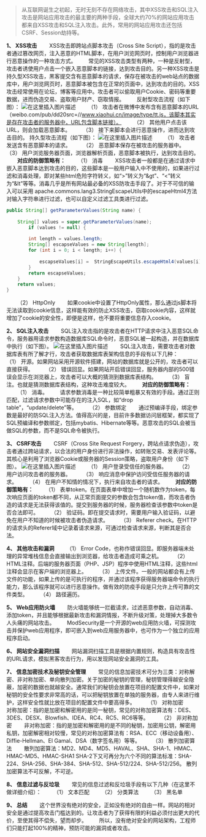 > 从互联网诞生之初起，无时无刻不存在网络攻击，其中XSS攻击和SQL注入攻击是网站应用攻击的最主要的两种手段，全球大约70%的网站应用攻击都来自XSS攻击和SQL注入攻击。此外，常用的网站应用攻击还包括CSRF、Session劫持等。

**1、 XSS攻击**
  XSS攻击即跨站点脚本攻击（Cross Site Script），指的是攻击者通过篡改网页，注入恶意的HTML脚本，在用户浏览网页时，控制用户浏览器进行恶意操作的一种攻击方式。
  常见的XSS攻击类型有两种，一种是反射型，攻击者诱使用户点击一个嵌入恶意脚本的链接，达到攻击目的。另一种XSS攻击是持久型XSS攻击，黑客提交含有恶意脚本的请求，保存在被攻击的web站点的数据库中，用户浏览网页时，恶意脚本被包含在正常的页面中，达到攻击的目的。XSS攻击经常使用在论坛，博客等应用中。攻击者可以偷取用户Cookie、密码等重要数据，进而伪造交易、盗取用户财产、窃取情报。
  反射型攻击流程（如下图）：
![在这里插入图片描述](https://img-blog.csdnimg.cn/20210405203323238.jpeg?x-oss-process=image/watermark,type_ZmFuZ3poZW5naGVpdGk,shadow_10,text_aHR0cHM6Ly9ibG9nLmNzZG4ubmV0L3FxXzQxMTgzOTk3,size_16,color_FFFFFF,t_70#pic_center)
  （1） 攻击者在微博中发布含有恶意脚本的URL（weibo.com/pub/dd20src=//www.xiaohui.cn/image/type/tt.js，该脚本其实是存在攻击者的服务器中，URL包含脚本链接）。
  （2） 其他用户点击该URL，则会加载恶意脚本。
  （3） 接下来脚本会进行恶意操作，进而达到攻击目的。
持久型攻击流程（如下图）：
![在这里插入图片描述](https://img-blog.csdnimg.cn/20210405203807541.jpeg?x-oss-process=image/watermark,type_ZmFuZ3poZW5naGVpdGk,shadow_10,text_aHR0cHM6Ly9ibG9nLmNzZG4ubmV0L3FxXzQxMTgzOTk3,size_16,color_FFFFFF,t_70#pic_center)
  （1） 攻击者发送含有恶意脚本的请求。
  （2） 恶意脚本保存在被攻击的服务器中。
  （3） 用户浏览服务器页面，浏览器解析页面，恶意脚本被执行，达到攻击目的。
  **对应的防御策略有：**
  （1） 消毒
  XSS攻击者一般都是在通过请求中嵌入恶意脚本达到攻击的目的，这些脚本是一般用户输入中不使用的，如果进行过滤和消毒处理，即对某些html危险字符转义，如“>”转义为“&gt”、“<”转义为“&lt”等等。消毒几乎是所有网站最必备的XSS防攻击手段了。对于不可信的输入可以采用 apache.commons.lang3.StringEscapeUtils中的escapeHtml4方法对输入字符串进行过滤，也可以自定义过滤工具类进行过滤。

```java
public String[] getParameterValues(String name) {
    
	String[] values = super.getParameterValues(name);
    	if (values != null) {
    
		int length = values.length;
       	String[] escapseValues = new String[length];
        for (int i = 0; i < length; i++) {
    
            escapseValues[i] = 	StringEscapeUtils.escapeHtml4(values[i]);
        }
		return escapseValues;
   	}
	return values;
}
```

  （2） HttpOnly
  如果cookie中设置了HttpOnly属性，那么通过js脚本将无法读取到cookie信息，这样能有效的防止XSS攻击，窃取cookie内容，这样就增加了cookie的安全性，即便是这样，也不要将重要信息存入cookie。

**2、 SQL注入攻击**
  SQL注入攻击指的是攻击者在HTTP请求中注入恶意SQL命令，服务器用请求参数构造数据库SQL命令时，恶意SQL被一起构造，并在数据库中执行（如下图）。
![在这里插入图片描述](https://img-blog.csdnimg.cn/20210405203929230.jpeg?x-oss-process=image/watermark,type_ZmFuZ3poZW5naGVpdGk,shadow_10,text_aHR0cHM6Ly9ibG9nLmNzZG4ubmV0L3FxXzQxMTgzOTk3,size_16,color_FFFFFF,t_70#pic_center)
  SQL注入攻击，需要攻击者对数据库表有所了解才行，攻击者获取数据库表架构信息的手段有以下几种：
  （1） 开源。如果网站采用开源软件搭建，网站的数据库就是公开的，攻击者可以直接获得。
  （2） 错误回显。如果网站开启错误回显，服务器内部的500错误会显示在浏览器上，攻击者可以大概的猜测到数据库表结构。
  （3） 盲注。也就是猜测数据库表结构，这种攻击难度较大。
  **对应的防御策略有：**
  （1） 消毒。
  请求参数消毒是一种比较简单粗暴又有效的手段。通过正则匹配，过滤请求参数中可能存在的注入SQL，如“drop table”，“update/delete”等。
  （2） 参数绑定
  通过预编译手段，绑定参数是最好的防SQL注入方法。值得高兴的是，目前许多数据访问层框架，都实现了SQL预编译和参数绑定，包括mybatis、Hibernate等等。恶意攻击的SQL会被当做SQL的参数，而不是SQL命令被执行。



**3、 CSRF攻击**
  CSRF（Cross Site Request Forgery，跨站点请求伪造），攻击者通过跨站请求，以合法的用户身份进行非法操作，如转账交易、发表评论等。其核心是利用了浏览器Cookie或服务器的Session策略，盗取用户身份（如下图）。
![在这里插入图片描述](https://img-blog.csdnimg.cn/20210405204011476.jpeg?x-oss-process=image/watermark,type_ZmFuZ3poZW5naGVpdGk,shadow_10,text_aHR0cHM6Ly9ibG9nLmNzZG4ubmV0L3FxXzQxMTgzOTk3,size_16,color_FFFFFF,t_70#pic_center)
  （1） 用户登录受信任的服务器。
  （2） 用户访问攻击者的服务器。
  （3） 响应消息中保护访问受信任服务器的请求。
  （4） 在用户不知情的情况下，执行来自攻击者的请求。
  **对应的防御策略有：**
  （1） 表单token。在页面表单中增加一个随机数作为token，每次响应页面的token都不同，从正常页面提交的参数会包含token值，而攻击者伪造的请求是无法获得该值的。提交到服务器的时候，服务器检查该参数中token是否合法即可。
  （2） 验证码。即在提交请求时，需要用户输入验证码，以避免在用户不知道的时候被攻击者伪造请求。
  （3） Referer check。在HTTP的请求头的Referer域中记录着请求来源，可通过检查请求来源，判断其是否合法。

**4、 其他攻击和漏洞**
  （1） Error Code，也称作错误回显。即服务器端未处理的异常堆栈信息会直接输出到浏览器，给攻击者造成可乘之机。
  （2） HTML注释。后端的服务器页面（PHP、JSP）程序中使用HTML注释，这些html注释会显示在客户端的浏览器上。
  （3） 上传文件。一般的网站都会有上传文件的功能，如果上传的是可执行的程序，并通过该程序获得服务器端命令的执行能力，那么该程序就可以进行恶意操作。做有效的防疫手段是只允许上传可靠的文件类型。
  （4） 路径遍历。

**5、 Web应用防火墙**
  防火墙能够统一拦截请求，过滤恶意参数，自动消毒、添加token，并且能够根据最新攻击和漏洞情报，不断升级对策，处理掉大多数令人头痛的网站攻击。
  ModSecurity是一个开源的web应用防火墙，可探测攻击并保护web应用程序，即可嵌入到web应用服务器中，也可作为一个独立的应用程序启动。

**6、 网站安全漏洞扫描**
  网站漏洞扫描工具是根据内置规则，构造具有攻击性的URL请求，模拟黑客攻击行为，用以发现网站安全漏洞的工具。

**7、 信息加密技术及秘钥安全管理**
  常见的信息加密技术可分为三类：对称解密、非对称加密、单向散列加密。关于加密的秘钥的管理，秘钥管理得越安全隐蔽，加密的数据也就越安全。通常我们的秘钥会放置在项目的配置文件中，如果对秘钥的安全性要求非常高的话，可以把秘钥放置在单独的服务器，由专人来进行维护，这样安全性就比放在项目的配置文件中要高得多。
  （1） 对称加密
  对称加密：指的是加密和解密用的是同一秘钥，常见的对称加密算法有：DES、3DES、DESX、Blowfish、IDEA、RC4、RC5、RC6等等。
  （2） 非对称加密
  非对称加密：指的是加密和解密用的是不同的秘钥，加密用公钥，解密用私钥，加密解密相对较慢，常见的对称加密算法有：RSA、ECC（移动设备用）、Diffie-Hellman、El Gamal、DSA（数字签名用）等等。
  （3） 散列加密算法
  散列加密算法：MD2、MD4、MD5、HAVAL、SHA、SHA-1、HMAC、HMAC-MD5、HMAC-SHA1
SHA-2下又可再分为六个不同的算法标准：SHA-224、SHA-256、SHA-384、SHA-512、SHA-512/224、SHA-512/256。
散列加密算法不可反解，不可逆。

**8、 信息过滤与反垃圾**
  常见的信息过滤和反垃圾手段有以下几种（在这里不做详细介绍）：
  （1） 文本匹配
  （2） 分类算法
  （3） 黑名单

**9、 总结**
  这个世界没有绝对的安全，正如没有绝对的自由一样。网站的相对安全是通过提高攻击门槛达到的。让攻击者为了获得有限的利益必须付出更大的代价，至使其得不偿失，望而却步。
  所以，没有绝对安全的网站架构，工程师们只能打起100%的精神，预防可能的漏洞或者攻击。

